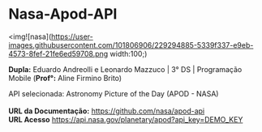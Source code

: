 # Nasa-Apod-API
<img![nasa](https://user-images.githubusercontent.com/101806906/229294885-5339f337-e9eb-4573-8fef-21fe6ed59708.png width:100;)




**Dupla:** Eduardo Andreolli e Leonardo Mazzuco | 3° DS | Programação Mobile (**Prof°:** Aline Firmino Brito)<br>

API selecionada: Astronomy Picture of the Day (APOD - NASA)<br><br>
**URL da Documentação:** https://github.com/nasa/apod-api<br>
**URL Acesso** https://api.nasa.gov/planetary/apod?api_key=DEMO_KEY<br>
